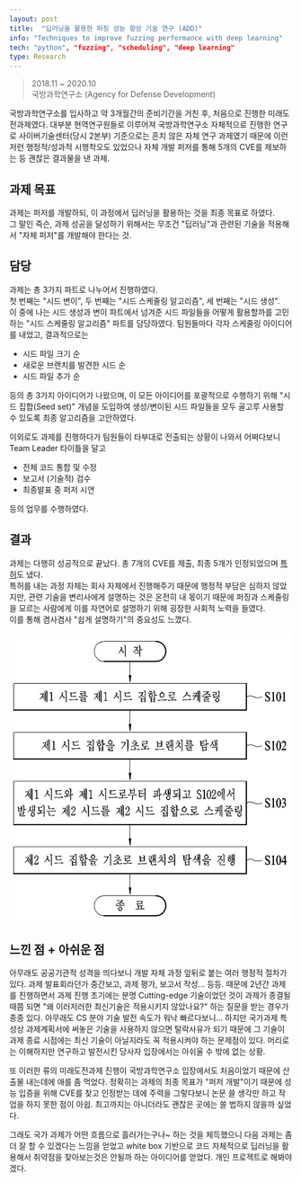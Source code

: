 ```yaml
---
layout: post
title:  "딥러닝을 활용한 퍼징 성능 향상 기술 연구 (ADD)"
info: "Techniques to improve fuzzing performance with deep learning"
tech: "python", "fuzzing", "scheduling", "deep learning"
type: Research
---
```

> 2018.11 ~ 2020.10  
> 국방과학연구소 (Agency for Defense Development)

국방과학연구소를 입사하고 약 3개월간의 준비기간을 거친 후, 처음으로 진행한 미래도전과제였다.
대부분 현역연구원들로 이루어져 국방과학연구소 자체적으로 진행한 연구로 사이버기술센터(당시 2본부) 기준으로는 흔치 않은 자체 연구 과제였기 때문에
이런저런 행정적/성과적 시행착오도 있었으나 자체 개발 퍼저를 통해 5개의 CVE를 제보하는 등 괜찮은 결과물을 낸 과제.


## 과제 목표
과제는 퍼저를 개발하되, 이 과정에서 딥러닝을 활용하는 것을 최종 목표로 하였다.  
그 말인 즉슨, 과제 성공을 달성하기 위해서는 무조건 "딥러닝"과 관련된 기술을 적용해서 "자체 퍼저"를 개발해야 한다는 것.


## 담당
과제는 총 3가지 파트로 나누어서 진행하였다.  
첫 번째는 "시드 변이", 두 번째는 "시드 스케줄링 알고리즘", 세 번째는 "시드 생성".  
이 중에 나는 시드 생성과 변이 파트에서 넘겨준 시드 파일들을 어떻게 활용할까를 고민하는 "시드 스케줄링 알고리즘" 파트를 담당하였다.
팀원들마다 각자 스케줄링 아이디어를 내었고, 결과적으로는
- 시드 파일 크기 순
- 새로운 브랜치를 발견한 시드 순
- 시드 파일 추가 순

등의 총 3가지 아이디어가 나왔으며, 이 모든 아이디어를 포괄적으로 수행하기 위해 "시드 집합(Seed set)" 개념을 도입하여
생성/변이된 시드 파일들을 모두 골고루 사용할 수 있도록 최종 알고리즘을 고안하였다. 

이외로도 과제를 진행하다가 팀원들이 타부대로 전출되는 상황이 나와서 어쩌다보니 Team Leader 타이틀을 달고
- 전체 코드 통합 및 수정
- 보고서 (기술적) 검수
- 최종발표 중 퍼저 시연

등의 업무를 수행하였다.


## 결과
과제는 다행히 성공적으로 끝났다. 총 7개의 CVE를 제출, 최종 5개가 인정되었으며 [특허](https://doi.org/10.8080/1020200102581)도 냈다.   
특허를 내는 과정 자체는 회사 자체에서 진행해주기 때문에 행정적 부담은 심하지 않았지만, 관련 기술을 변리사에게 설명하는 것은 온전히 내 몫이기 때문에
퍼징과 스케줄링을 모르는 사람에게 이를 자연어로 설명하기 위해 굉장한 사회적 노력을 들였다.  
이를 통해 겸사겸사 "쉽게 설명하기"의 중요성도 느꼈다.

![seed](../assets/img-portfolio/patent-seed.jpg)


## 느낀 점 + 아쉬운 점
아무래도 공공기관적 성격을 띄다보니 개발 자체 과정 앞뒤로 붙는 여러 행정적 절차가 있다.
과제 발표회라던가 중간보고, 과제 평가, 보고서 작성... 등등. 때문에 2년간 과제를 진행하면서
과제 진행 초기에는 분명 Cutting-edge 기술이었던 것이 과제가 종결될 때쯤 되면 "왜 이러저러한 최신기술은 적용시키지 않았나요?"
하는 질문을 받는 경우가 종종 있다.
아무래도 CS 분야 기술 발전 속도가 워낙 빠르다보니... 하지만 국가과제 특성상 과제계획서에 써놓은 기술을 사용하지 않으면 탈락사유가 되기 때문에
그 기술이 과제 종료 시점에는 최신 기술이 아닐지라도 꼭 적용시켜야 하는 문제점이 있다.
머리로는 이해하지만 연구하고 발전시킨 당사자 입장에서는 아쉬울 수 밖에 없는 상황.

또 이러한 류의 미래도전과제 진행이 국방과학연구소 입장에서도 처음이었기 때문에 산출물 내는데에 애를 좀 먹었다.
정확히는 과제의 최종 목표가 "퍼저 개발"이기 때문에 성능 입증을 위해 CVE를 찾고 인정받는 데에 주력을
그렇다보니 논문 쓸 생각만 하고 작업을 하지 못한 점이 아쉽. 최고까지는 아니더라도 괜찮은 곳에는 쓸 법하지 않을까 싶었다.

그래도 국가 과제가 어떤 흐름으로 흘러가는구나~ 하는 것을 체득했으니 다음 과제는 좀 더 잘 할 수 있겠다는 느낌을 얻었고
white box 기반으로 코드 자체적으로 딥러닝을 활용해서 취약점을 찾아보는것은 안될까 하는 아이디어를 얻었다.
개인 프로젝트로 해봐야겠다.